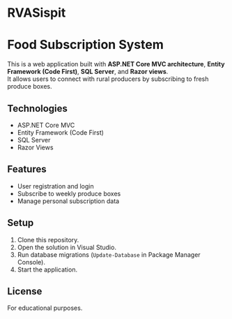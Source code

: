 # RVASispit
# Food Subscription System

This is a web application built with **ASP.NET Core MVC architecture**, **Entity Framework (Code First)**, **SQL Server**, and **Razor views**.  
It allows users to connect with rural producers by subscribing to fresh produce boxes.

## Technologies
- ASP.NET Core MVC
- Entity Framework (Code First)
- SQL Server
- Razor Views

## Features
- User registration and login
- Subscribe to weekly produce boxes
- Manage personal subscription data

## Setup
1. Clone this repository.
2. Open the solution in Visual Studio.
3. Run database migrations (`Update-Database` in Package Manager Console).
4. Start the application.

## License
For educational purposes.
